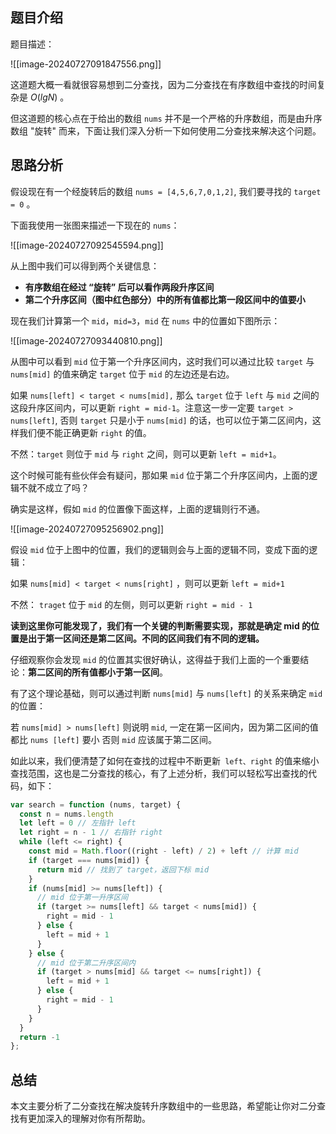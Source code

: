 ## 题目介绍

题目描述：

![[image-20240727091847556.png]]

这道题大概一看就很容易想到二分查找，因为二分查找在有序数组中查找的时间复杂是 $O(lgN)$ 。

但这道题的核心点在于给出的数组 `nums` 并不是一个严格的升序数组，而是由升序数组 "旋转" 而来，下面让我们深入分析一下如何使用二分查找来解决这个问题。

## 思路分析

假设现在有一个经旋转后的数组 `nums = [4,5,6,7,0,1,2]`, 我们要寻找的 `target = 0` 。

下面我使用一张图来描述一下现在的 `nums`：

![[image-20240727092545594.png]]

从上图中我们可以得到两个关键信息：

- **有序数组在经过 “旋转” 后可以看作两段升序区间**
- **第二个升序区间（图中红色部分）中的所有值都比第一段区间中的值要小**

现在我们计算第一个 `mid`，`mid=3`，`mid` 在 `nums` 中的位置如下图所示：

![[image-20240727093440810.png]]

从图中可以看到 `mid` 位于第一个升序区间内，这时我们可以通过比较 `target` 与 `nums[mid]` 的值来确定 `target` 位于 `mid` 的左边还是右边。

如果  `nums[left] < target < nums[mid],` 那么 `target` 位于 `left` 与 `mid` 之间的这段升序区间内，可以更新 `right = mid-1`。注意这一步一定要 `target > nums[left]`, 否则 `target` 只是小于 `nums[mid]` 的话，也可以位于第二区间内，这样我们便不能正确更新 `right` 的值。

不然：`target` 则位于 `mid` 与 `right` 之间，则可以更新 `left = mid+1`。

这个时候可能有些伙伴会有疑问，那如果 `mid` 位于第二个升序区间内，上面的逻辑不就不成立了吗？

确实是这样，假如 `mid` 的位置像下面这样，上面的逻辑则行不通。

![[image-20240727095256902.png]]

假设 `mid` 位于上图中的位置，我们的逻辑则会与上面的逻辑不同，变成下面的逻辑：

如果 `nums[mid] < target < nums[right]` ，则可以更新 `left = mid+1`

不然： `traget` 位于 `mid` 的左侧，则可以更新 `right = mid - 1`

**读到这里你可能发现了，我们有一个关键的判断需要实现，那就是确定 mid 的位置是出于第一区间还是第二区间。不同的区间我们有不同的逻辑。**

仔细观察你会发现 `mid` 的位置其实很好确认，这得益于我们上面的一个重要结论：**第二区间的所有值都小于第一区间**。

有了这个理论基础，则可以通过判断 `nums[mid]` 与 `nums[left]` 的关系来确定 `mid` 的位置：

若 `nums[mid] > nums[left]` 则说明 `mid`, 一定在第一区间内，因为第二区间的值都比 `nums [left]` 要小
否则 `mid` 应该属于第二区间。

如此以来，我们便清楚了如何在查找的过程中不断更新` left、right` 的值来缩小查找范围，这也是二分查找的核心，有了上述分析，我们可以轻松写出查找的代码，如下：

```js
var search = function (nums, target) {
  const n = nums.length
  let left = 0 // 左指针 left
  let right = n - 1 // 右指针 right
  while (left <= right) {
    const mid = Math.floor((right - left) / 2) + left // 计算 mid
    if (target === nums[mid]) {
      return mid // 找到了 target，返回下标 mid
    }
    if (nums[mid] >= nums[left]) {
      // mid 位于第一升序区间
      if (target >= nums[left] && target < nums[mid]) {
        right = mid - 1
      } else {
        left = mid + 1
      }
    } else {
      // mid 位于第二升序区间内
      if (target > nums[mid] && target <= nums[right]) {
        left = mid + 1
      } else {
        right = mid - 1
      }
    }
  }
  return -1
};
```

## 总结

本文主要分析了二分查找在解决旋转升序数组中的一些思路，希望能让你对二分查找有更加深入的理解对你有所帮助。